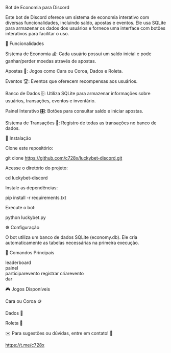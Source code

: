 Bot de Economia para Discord

Este bot de Discord oferece um sistema de economia interativo com diversas funcionalidades, incluindo saldo, apostas e eventos. Ele usa SQLite para armazenar os dados dos usuários e fornece uma interface com botões interativos para facilitar o uso.

📌 Funcionalidades

Sistema de Economia 💰: Cada usuário possui um saldo inicial e pode ganhar/perder moedas através de apostas.

Apostas 🎲: Jogos como Cara ou Coroa, Dados e Roleta.

Eventos 🏆: Eventos que oferecem recompensas aos usuários.

Banco de Dados 🗄️: Utiliza SQLite para armazenar informações sobre usuários, transações, eventos e inventário.

Painel Interativo 🎛️: Botões para consultar saldo e iniciar apostas.

Sistema de Transações 🔄: Registro de todas as transações no banco de dados.

🚀 Instalação

Clone este repositório:

git clone https://github.com/c728x/luckybet-discord.git

Acesse o diretório do projeto:

cd luckybet-discord

Instale as dependências:

pip install -r requirements.txt

Execute o bot:

python luckybet.py

⚙️ Configuração

O bot utiliza um banco de dados SQLite (economy.db). Ele cria automaticamente as tabelas necessárias na primeira execução.

📜 Comandos Principais

  leaderboard      
  painel           
  participarevento 
  registrar
  criarevento      
  dar  

🎮 Jogos Disponíveis

Cara ou Coroa 🪙

Dados 🎲

Roleta 🎡


✉️ Para sugestões ou dúvidas, entre em contato! 🚀

https://t.me/c728x
